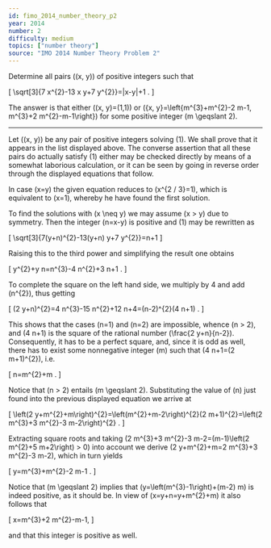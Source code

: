 ```yaml
---
id: fimo_2014_number_theory_p2
year: 2014
number: 2
difficulty: medium
topics: ["number theory"]
source: "IMO 2014 Number Theory Problem 2"
---
```


Determine all pairs \((x, y)\) of positive integers such that

\[
\sqrt[3]{7 x^{2}-13 x y+7 y^{2}}=|x-y|+1 .
\]

The answer is that either \((x, y)=(1,1)\) or \(\{x, y\}=\left\{m^{3}+m^{2}-2 m-1, m^{3}+2 m^{2}-m-1\right\}\) for some positive integer \(m \geqslant 2\).

---
Let \((x, y)\) be any pair of positive integers solving (1). We shall prove that it appears in the list displayed above. The converse assertion that all these pairs do actually satisfy (1) either may be checked directly by means of a somewhat laborious calculation, or it can be seen by going in reverse order through the displayed equations that follow.

In case \(x=y\) the given equation reduces to \(x^{2 / 3}=1\), which is equivalent to \(x=1\), whereby he have found the first solution.

To find the solutions with \(x \neq y\) we may assume \(x > y\) due to symmetry. Then the integer \(n=x-y\) is positive and (1) may be rewritten as

\[
\sqrt[3]{7(y+n)^{2}-13(y+n) y+7 y^{2}}=n+1
\]

Raising this to the third power and simplifying the result one obtains

\[
y^{2}+y n=n^{3}-4 n^{2}+3 n+1 .
\]

To complete the square on the left hand side, we multiply by 4 and add \(n^{2}\), thus getting

\[
(2 y+n)^{2}=4 n^{3}-15 n^{2}+12 n+4=(n-2)^{2}(4 n+1) .
\]

This shows that the cases \(n=1\) and \(n=2\) are impossible, whence \(n > 2\), and \(4 n+1\) is the square of the rational number \(\frac{2 y+n}{n-2}\). Consequently, it has to be a perfect square, and, since it is odd as well, there has to exist some nonnegative integer \(m\) such that \(4 n+1=(2 m+1)^{2}\), i.e.

\[
n=m^{2}+m .
\]

Notice that \(n > 2\) entails \(m \geqslant 2\). Substituting the value of \(n\) just found into the previous displayed equation we arrive at

\[
\left(2 y+m^{2}+m\right)^{2}=\left(m^{2}+m-2\right)^{2}(2 m+1)^{2}=\left(2 m^{3}+3 m^{2}-3 m-2\right)^{2} .
\]

Extracting square roots and taking \(2 m^{3}+3 m^{2}-3 m-2=(m-1)\left(2 m^{2}+5 m+2\right) > 0\) into account we derive \(2 y+m^{2}+m=2 m^{3}+3 m^{2}-3 m-2\), which in turn yields

\[
y=m^{3}+m^{2}-2 m-1 .
\]

Notice that \(m \geqslant 2\) implies that \(y=\left(m^{3}-1\right)+(m-2) m\) is indeed positive, as it should be. In view of \(x=y+n=y+m^{2}+m\) it also follows that

\[
x=m^{3}+2 m^{2}-m-1,
\]

and that this integer is positive as well.
